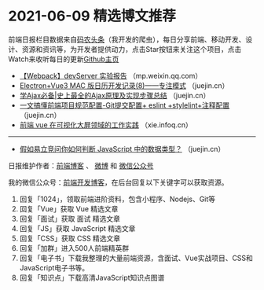 # 2021-06-09 精选博文推荐

前端日报栏目数据来自[码农头条](http://hao.caibaojian.com.cn/)（我开发的爬虫），每日分享前端、移动开发、设计、资源和资讯等，为开发者提供动力，点击Star按钮来关注这个项目，点击Watch来收听每日的更新[Github主页](https://github.com/kujian/frontendDaily)
* [【Webpack】devServer 实验报告](https://mp.weixin.qq.com/s?__biz=MzU4MTc2NTc5NQ==&mid=2247487329&idx=1&sn=59bac6dbed3cf4b80689c60b2f1c04da) （mp.weixin.qq.com）
* [Electron+Vue3 MAC 版日历开发记录(8)——专注模式](https://juejin.cn/post/6971358611012337695) （juejin.cn）
* [学Ajax必备|史上最全的Ajax原理及实现步骤总结](https://juejin.cn/post/6971326420668645383) （juejin.cn）
* [一文搞懂前端项目规范配置-Git提交配置+ eslint +stylelint+注释配置](https://juejin.cn/post/6971311319630741540) （juejin.cn）
* [前端 vue 在可视化大屏领域的工作实践](https://xie.infoq.cn/article/c661eaed08b542fb8bfb9f761) （xie.infoq.cn）

***
* [假如易立竞问你如何判断 JavaScript 中的数据类型？](https://juejin.cn/post/6971443652191076366) （juejin.cn）

日报维护作者：[前端博客](http://caibaojian.com.cn/) 、 [微博](http://weibo.com/kujian) 和 [微信公众号](https://open.weixin.qq.com/qr/code?username=caibaojian_com)

我的微信公众号：[前端开发博客](https://open.weixin.qq.com/qr/code?username=caibaojian_com)，在后台回复以下关键字可以获取资源。

1. 回复「1024」，领取前端进阶资料，包含小程序、Nodejs、Git等
2. 回复「Vue」获取 Vue 精选文章
3. 回复「面试」获取 面试 精选文章
4. 回复「JS」获取 JavaScript 精选文章
5. 回复「CSS」获取 CSS 精选文章
6. 回复「加群」进入500人前端精英群
7. 回复「电子书」下载我整理的大量前端资源，含面试、Vue实战项目、CSS和JavaScript电子书等。
8. 回复「知识点」下载高清JavaScript知识点图谱